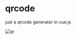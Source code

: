 # qrcode
just a qrcode generator in vue.js

![qr](https://i.pinimg.com/originals/86/68/ab/8668abe25e9486c2c13448bf0c6d8961.jpg)

